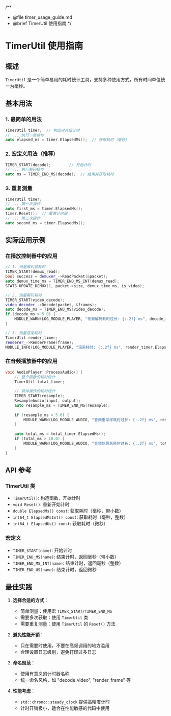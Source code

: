 /**
 * @file timer_usage_guide.md
 * @brief TimerUtil 使用指南
 */

# TimerUtil 使用指南

## 概述

`TimerUtil` 是一个简单易用的耗时统计工具，支持多种使用方式，所有时间单位统一为毫秒。

## 基本用法

### 1. 最简单的用法

```cpp
TimerUtil timer;  // 构造时开始计时
// ... 执行一些操作
auto elapsed_ms = timer.ElapsedMs();  // 获取耗时（毫秒）
```

### 2. 宏定义用法（推荐）

```cpp
TIMER_START(decode);        // 开始计时
// ... 执行解码操作
auto ms = TIMER_END_MS(decode);  // 结束并获取耗时
```

### 3. 重复测量

```cpp
TimerUtil timer;
// ... 第一次操作
auto first_ms = timer.ElapsedMs();
timer.Reset();  // 重置计时器
// ... 第二次操作
auto second_ms = timer.ElapsedMs();
```

## 实际应用示例

### 在播放控制器中的应用

```cpp
// 1. 测量解封装耗时
TIMER_START(demux_read);
bool success = demuxer_->ReadPacket(&packet);
auto demux_time_ms = TIMER_END_MS_INT(demux_read);
STATS_UPDATE_DEMUX(1, packet->size, demux_time_ms, is_video);

// 2. 测量解码耗时
TIMER_START(video_decode);
video_decoder_->Decode(packet, &frames);
auto decode_ms = TIMER_END_MS(video_decode);
if (decode_ms > 5.0) {
    MODULE_WARN(LOG_MODULE_PLAYER, "视频解码耗时过长: {:.2f} ms", decode_ms);
}

// 3. 测量渲染耗时
TimerUtil render_timer;
renderer_->RenderFrame(frame);
MODULE_INFO(LOG_MODULE_PLAYER, "渲染耗时: {:.2f} ms", render_timer.ElapsedMs());
```

### 在音频播放器中的应用

```cpp
void AudioPlayer::ProcessAudio() {
    // 整个函数的耗时统计
    TimerUtil total_timer;
    
    // 具体操作的耗时统计
    TIMER_START(resample);
    ResampleAudio(input, output);
    auto resample_ms = TIMER_END_MS(resample);
    
    if (resample_ms > 5.0) {
        MODULE_WARN(LOG_MODULE_AUDIO, "音频重采样耗时过长: {:.2f} ms", resample_ms);
    }
    
    auto total_ms = total_timer.ElapsedMs();
    if (total_ms > 10.0) {
        MODULE_WARN(LOG_MODULE_AUDIO, "音频处理总耗时过长: {:.2f} ms", total_ms);
    }
}
```

## API 参考

### TimerUtil 类

- `TimerUtil()`: 构造函数，开始计时
- `void Reset()`: 重新开始计时
- `double ElapsedMs() const`: 获取耗时（毫秒，带小数）
- `int64_t ElapsedMsInt() const`: 获取耗时（毫秒，整数）
- `int64_t ElapsedUs() const`: 获取耗时（微秒）

### 宏定义

- `TIMER_START(name)`: 开始计时
- `TIMER_END_MS(name)`: 结束计时，返回毫秒（带小数）
- `TIMER_END_MS_INT(name)`: 结束计时，返回毫秒（整数）
- `TIMER_END_US(name)`: 结束计时，返回微秒

## 最佳实践

1. **选择合适的方式**：
   - 简单测量：使用宏 `TIMER_START/TIMER_END_MS`
   - 需要多次获取：使用 `TimerUtil` 类
   - 需要重复测量：使用 `TimerUtil` 的 `Reset()` 方法

2. **避免性能开销**：
   - 只在需要时使用，不要在高频调用的地方滥用
   - 合理设置日志级别，避免打印过多日志

3. **命名规范**：
   - 使用有意义的计时器名称
   - 统一命名风格，如 "decode_video", "render_frame" 等

4. **性能考虑**：
   - `std::chrono::steady_clock` 提供高精度计时
   - 计时开销极小，适合在性能敏感的代码中使用